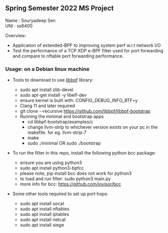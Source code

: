 ## Spring Semester 2022 MS Project  

Name	: Souryadeep Sen  
UNI	: ss6400

Overview: 

- Application of extended-BPF to improving system perf w.r.t network I/O  
- Test the performance of a TCP XDP e-BPF filter used for port forwarding and compare to nftable port forwarding performance.


### Usage: on a Debian linux machine

- Tools to download to use [libbpf](https://github.com/libbpf/libbpf) library:

	- sudo apt install zlib-devel
	- sudo apt-get install -y libelf-dev
	- ensure kernel is built with: CONFIG_DEBUG_INFO_BTF=y
	- Clang 11 and later required
	- git clone --recursive https://github.com/libbpf/libbpf-bootstrap
	- Running the minimal and bootstrap apps
		- cd libbpf-bootstrap/examples/c
		- change llvm-strip to whichever version exists on your pc in the makefile. for eg. llvm-strip-7
		- make
		- sudo ./minimal OR sudo ./bootstrap

- To run the filter in this repo, install the following python bcc package:
	- ensure you are using python3
	- sudo apt install python3-bpfcc 
	- please note, pip install bcc does not work for python3
	- to load and run filter: sudo python3 main.py
	- more info for bcc: https://github.com/iovisor/bcc

- Some other tools required to set up port hops:
	- sudo apt install socat
	- sudo apt install nftables
	- sudo apt install iptables
	- sudo apt install netcat
	- sudo apt install siege
		


